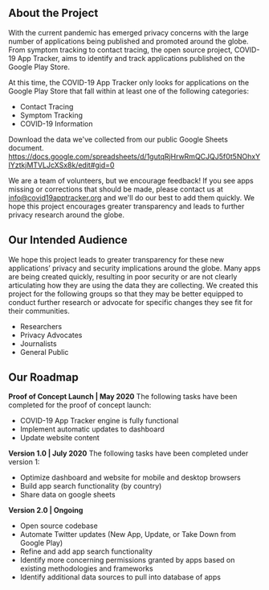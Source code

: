 ## About the Project
With the current pandemic has emerged privacy concerns with the large number of applications being published and promoted around the globe. From symptom tracking to contact tracing, the open source project, COVID-19 App Tracker, aims to identify and track applications published on the Google Play Store.

At this time, the COVID-19 App Tracker only looks for applications on the Google Play Store that fall within at least one of the following categories:

- Contact Tracing
- Symptom Tracking
- COVID-19 Information

Download the data we've collected from our public Google Sheets document.
https://docs.google.com/spreadsheets/d/1gutqRjHrwRmQCJQJ5f0t5NOhxYIYztkjMTVLJcXSx8k/edit#gid=0

We are a team of volunteers, but we encourage feedback! If you see apps missing or corrections that should be made, please contact us at info@covid19apptracker.org and we'll do our best to add them quickly. We hope this project encourages greater transparency and leads to further privacy research around the globe.

## Our Intended Audience
We hope this project leads to greater transparency for these new applications’ privacy and security implications around the globe. Many apps are being created quickly, resulting in poor security or are not clearly articulating how they are using the data they are collecting. We created this project for the following groups so that they may be better equipped to conduct further research or advocate for specific changes they see fit for their communities.

- Researchers
- Privacy Advocates
- Journalists
- General Public

## Our Roadmap

**Proof of Concept Launch | May 2020**
The following tasks have been completed for the proof of concept launch:

- COVID-19 App Tracker engine is fully functional
- Implement automatic updates to dashboard
- Update website content

**Version 1.0 | July 2020**
The following tasks have been completed under version 1:

- Optimize dashboard and website for mobile and desktop browsers
- Build app search functionality (by country)
- Share data on google sheets

**Version 2.0 | Ongoing**

- Open source codebase
- Automate Twitter updates (New App, Update, or Take Down from Google Play)
- Refine and add app search functionality
- Identify more concerning permissions granted by apps based on existing methodologies and frameworks
- Identify additional data sources to pull into database of apps
